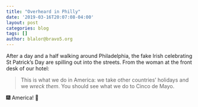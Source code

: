 ```yaml
---
title: "Overheard in Philly"
date: '2019-03-16T20:07:08-04:00'
layout: post
categories: blog
tags: []
author: blalor@bravo5.org
---
```


After a day and a half walking around Philadelphia, the fake Irish celebrating St Patrick’s Day are spilling out into the streets. From the woman at the front desk of our hotel:

> This is what we do in America: we take other countries’ holidays and we _wreck them_.  You should see what we do to Cinco de Mayo. 

🎆 America! 🎇

